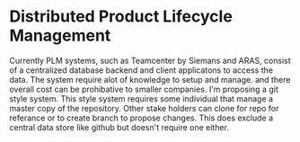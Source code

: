 # Distributed Product Lifecycle Management
Currently PLM systems, such as Teamcenter by Siemans and ARAS, consist of a centralized database backend and client applicatons to access the data. The system require alot of knowledge to setup and manage. and there overall cost can be prohibative to smaller companies. I'm proposing a git style system. This style system requires some individual that manage a master copy of the repository. Other stake holders can clone for repo for referance or to create branch to propose changes. This does exclude a central data store like github but doesn't require one either.   
